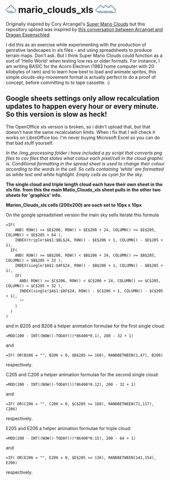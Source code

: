 # ![](https://github.com/albertious/mario_clouds_xls/blob/main/img_processing/single.png) mario_clouds_xls ![](https://github.com/albertious/mario_clouds_xls/blob/main/img_processing/triple.png)

Originally inspired by Cory Arcangel's [Super Mario Clouds](https://en.wikipedia.org/wiki/Super_Mario_Clouds) but this repository upload was inspired by [this conversation between Arcangel and Dragan Espenschied](https://www.youtube.com/watch?v=xO8sBle8yrE).

I did this as an exercise while experimenting with the production of genrative landscapes in xls files - and using spreadsheets to produce terrain maps. Don't ask. But I think Super Mario Clouds could function as a sort of 'Hello World' when testing low res or older formats. For instance, I am writing BASIC for the Acorn Electron (1983 home computer with 20 kilobytes of ram) and to learn how best to load and animate sprites, this simple clouds-sky-movement format is actually perfect to do a proof of concept, before committing to to tape cassette. :)

## Google sheets settings only allow recalculation updates to happen every hour or every minute. So this version is slow as heck!

The OpenOffice xls version is broken, so i didn't upload that, but that doesn't have the same recalculation limits. When i fix that I will check it works on LibreOffice too. I'm never buying Microsoft Excel so you can do that bad stuff yourself.

*In the /img_processing folder i have included a py script that converts png files to csv files that states what colour each pixel/cell in the cloud graphic is. Conditional formatting in the spread sheet is used to change their colour according to the words in the cell. So cells containing 'white' are formatted as white text and white highlight. Empty cells as cyan for the sky.*

**The single cloud and triple length cloud each have their own sheet in the xls file. from this the main Matio_Clouds_xls sheet pulls in the other two sheets for 'graphics'  info.**

**Marion_Clouds_xls cells (200x200) are each set to 10px x 10px**

On the google spreadsheet version the main sky sells iterate this formula
```
=IF(
    AND( ROW() >= $E$206, ROW() < $E$206 + 24, COLUMN() >= $E$205, COLUMN() < $E$205 + 64 ),
    INDEX(triple!$A$1:$BL$24, ROW() - $E$206 + 1, COLUMN() - $E$205 + 1),
  IF(
    AND( ROW() >= $B$206, ROW() < $B$206 + 24, COLUMN() >= $B$205, COLUMN() < $B$205 + 32 ),
    INDEX(single!$A$1:$AF$24, ROW() - $B$206 + 1, COLUMN() - $B$205 + 1),
    IF(
      AND( ROW() >= $C$206, ROW() < $C$206 + 24, COLUMN() >= $C$205, COLUMN() < $C$205 + 32 ),
      INDEX(single!$A$1:$AF$24, ROW() - $C$206 + 1, COLUMN() - $C$205 + 1),
      ""
    )
  )
)
```

and in 
B205 and B206 a helper animation formulae for the first single cloud:
```
=MOD(200 - INT((NOW()-TODAY())*86400*0.1), 200 - 32 + 1)
```
and
```
=IF( OR(B206 = "", B206 = 0, $B$205 >= 168), RANDBETWEEN(1,47), B206)
```
respectively.


C205 and C206 a helper animation formulae for the second single cloud:
```
=MOD(200 - INT((NOW()-TODAY())*86400*0.12), 200 - 32 + 1)
```
and
```
=IF( OR(C206 = "", C206 = 0, $C$205 >= 168), RANDBETWEEN(71,117), C206)
```
respectively.


E205 and E206 a helper animation formulae for triple cloud:
```
=MOD(200 - INT((NOW()-TODAY())*86400*0.15), 200 - 64 + 1)
```
and
```
=IF( OR(E206 = "", E206 = 0, $E$205 >= 136), RANDBETWEEN(141,154), E206)
```
respectively.

